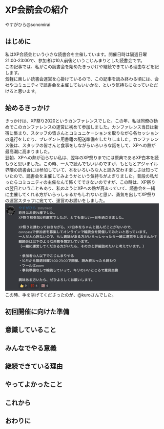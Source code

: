 # XP会読会の紹介

<div class="flushright">やすがひら@sonomirai</div>

## はじめに

私はXP会読会という小さな読書会を主催しています。開催日時は隔週日曜21:00-23:00で、参加者は10人前後というこじんまりとした読書会です。  
この記事では、私がこの読書会を始めたきっかけや継続できている理由などを記します。  
気軽に楽しい読書会運営を心掛けているので、この記事を読み終わる頃には、会社やコミュニティで読書会を主催してもいいかな、という気持ちになっていただけると思います。

## 始めるきっかけ

きっかけは、XP祭り2020というカンファレンスでした。この年、私は同僚の勧めでこのカンファレンスの運営に初めて参加しました。カンファレンス当日は新宿に集まり、スタッフの皆さんとコミュニケーションを取りながら各セッションの進行をしたり、プレゼント用書籍の配送準備をしたりしました。カンファレンス後は、スタッフの皆さんと食事をしながらいろいろな話をして、XPへの熱が最高潮に高まりました。  
翌朝、XPへの熱が治らない私は、翌年のXP祭りまでには原典であるXP白本を読もうと思いました。この時、一人で読んでもいいのですが、もともとアジャイル界隈の読書会には参加していて、本をいろいろな人と読み交わす楽しさは知っていたので、読書会を主催してみようかという気持ちがよぎりました。普段の私だったらコミュニティの主催なんて怖くてできないのですが、この時は、XP祭りの翌日ということもあり、私のようにXPへの熱が高まっていて、読書会を一緒に主催してくれる方がいらっしゃるかもしれないと思い、勇気を出してXP祭りの運営スタッフに宛てて、運営のお誘いをしました。
![](images/chap-yasugahira3/recruit.png)
この時、手を挙げてくださったのが、@kuroさんでした。

## 初回開催に向けた準備


## 意識していること

## みんなでやる意義

## 継続できている理由

## やってよかったこと

## これから

## おわりに
